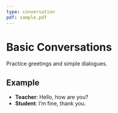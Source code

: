 ```yaml
---
type: conversation
pdf: sample.pdf
---
```


# Basic Conversations

Practice greetings and simple dialogues.

## Example

- **Teacher**: Hello, how are you?  
- **Student**: I’m fine, thank you.
